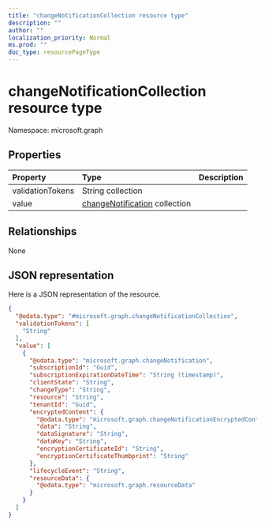 ```yaml
---
title: "changeNotificationCollection resource type"
description: ""
author: ""
localization_priority: Normal
ms.prod: ""
doc_type: resourcePageType
---
```


# changeNotificationCollection resource type


Namespace: microsoft.graph



## Properties
|Property|Type|Description|
|:---|:---|:---|
|validationTokens|String collection||
|value|[changeNotification](../resources/changenotification.md) collection||

## Relationships
None

## JSON representation
Here is a JSON representation of the resource.
<!-- {
  "blockType": "resource",
  "@odata.type": "microsoft.graph.changeNotificationCollection"
}
-->
``` json
{
  "@odata.type": "#microsoft.graph.changeNotificationCollection",
  "validationTokens": [
    "String"
  ],
  "value": [
    {
      "@odata.type": "microsoft.graph.changeNotification",
      "subscriptionId": "Guid",
      "subscriptionExpirationDateTime": "String (timestamp)",
      "clientState": "String",
      "changeType": "String",
      "resource": "String",
      "tenantId": "Guid",
      "encryptedContent": {
        "@odata.type": "microsoft.graph.changeNotificationEncryptedContent",
        "data": "String",
        "dataSignature": "String",
        "dataKey": "String",
        "encryptionCertificateId": "String",
        "encryptionCertificateThumbprint": "String"
      },
      "lifecycleEvent": "String",
      "resourceData": {
        "@odata.type": "microsoft.graph.resourceData"
      }
    }
  ]
}
```

